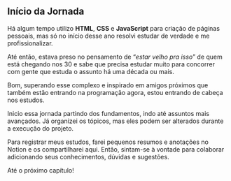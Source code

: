 ## Início da Jornada

Há algum tempo utilizo  **HTML**, **CSS** e **JavaScript** para criação de páginas pessoais, mas só no início desse ano resolvi estudar de verdade e me profissionalizar. 

Até então, estava preso no pensamento de “*estar velho pra isso*” de quem está chegando nos 30 e sabe que precisa estudar muito para concorrer com gente que estuda o assunto há uma década ou mais.

Bom, superando esse complexo e inspirado em amigos próximos que também estão entrando na programação agora, estou entrando de cabeça nos estudos.

Inicio essa jornada partindo dos fundamentos, indo até assuntos mais avançados. Já organizei os tópicos, mas eles podem ser alterados durante a execução do projeto.

Para registrar meus estudos, farei pequenos resumos e anotações no Notion e os compartilharei aqui. Então, sintam-se à vontade para colaborar adicionando seus conhecimentos, dúvidas e sugestões.

Até o próximo capítulo!